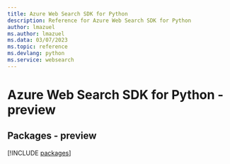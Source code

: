 ```yaml
---
title: Azure Web Search SDK for Python
description: Reference for Azure Web Search SDK for Python
author: lmazuel
ms.author: lmazuel
ms.data: 03/07/2023
ms.topic: reference
ms.devlang: python
ms.service: websearch
---
```

# Azure Web Search SDK for Python - preview
## Packages - preview
[!INCLUDE [packages](web-search-index.md)]
